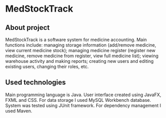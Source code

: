 # MedStockTrack

## About project
MedStockTrack is a software system for medicine accounting.
Main functions include: managing storage information (add/remove medicine, view current medicine stock);
managing medicine register (register new medicine, remove medicine from register, view full medicine list);
viewing warehouse activity and making reports; creating new users and editing existing users, changing their roles, etc.

## Used technologies
Main programming language is Java. User interface created using JavaFX, FXML and CSS.
For data storage I used MySQL Workbench database. System was tested using JUnit framework.
For dependency management I used Maven.